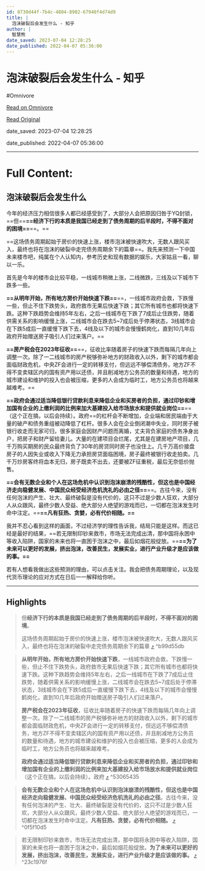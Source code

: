 ```yaml
---
id: 8730d44f-7b4c-4804-8902-67940f4d74d9
title: |
  泡沫破裂后会发生什么 - 知乎
author: |
  智慧熊​
date_saved: 2023-07-04 12:28:25
date_published: 2022-04-07 05:36:00
---
```


# 泡沫破裂后会发生什么 - 知乎
#Omnivore

[Read on Omnivore](https://omnivore.app/me/https-zhuanlan-zhihu-com-p-494619569-18921b8b47a)

[Read Original](https://zhuanlan.zhihu.com/p/494619569)

date_saved: 2023-07-04 12:28:25

date_published: 2022-04-07 05:36:00

--- 

# Full Content: 

## 泡沫破裂后会发生什么

今年的经济压力相信很多人都已经感受到了，大部分人会把原因归咎于YQ封锁，==但==**==经济下行的本质是我国已经走到了债务周期的后半段时，不得不面对的困境==**==。==

==这场债务周期起始于房价的快速上涨，楼市泡沫被快速吹大，无数人跟风买入，最终也将在泡沫的破裂中走完债务周期余下的篇章==。我先来预测一下中国未来楼市吧，纯属在个人认知内，参考历史和现有数据的娱乐，大家姑且一看，聊以一乐。

首先是今年的楼市会比较平稳，一线城市稍微上涨，二线微跌，三线及以下城市下跌多一些。

**==从明年开始，所有地方房价开始快速下跌==**==，一线城市政府会救，下跌慢一些，但止不住下跌势头，政府救市无果后快速下跌；其它所有城市也都将快速下跌。这种下跌趋势会维持5年左右，之后一线城市在下跌了7成后止住跌势，随着供需关系的影响缓慢上涨，二线城市会在跌去5~7成后处于停滞状态，3线城市会在下跌5成后一直缓慢下跌下去，4线及以下的城市会慢慢鹤岗化，直到10几年后政府开始赠送房子吸引人们过来落户。==

**==房产税会在2023年征收==**==，征收比率随着房子的快速下跌而每隔几年向上调整一次。除了一二线城市的房产税够弥补地方的财政收入以外，剩下的城市都会面临财政危机，中央ZF会进行一定的转移支付，但远远不够偿清债务，地方ZF不得不变卖辖区内的国有资产用以还债，并且削减地方公务员的数量和待遇，地方的城市建设和维护的投入也会被压缩，更多的人会成为临时工，地方公务员也将越来越难考。==

**==政府会通过适当降低银行贷款利息来降低企业和买房者的负担，通过印钞和增加国有企业的上缴利润的比例来加大基建投入给市场放水和提供就业岗位==**==（这个正在搞，以后会持续）。政府==的杠杆会不断增加，企业端和居民端由于大量的破产和债务重组被动降低了杠杆。很多人会在企业倒闭潮中失业，同时房子被银行收走而无家可归，很多家庭会因财产问题而离婚，丈夫背负家庭的债务净身出户，把房子和财产留给妻儿。大量的在建项目会烂尾，尤其是在建房地产项目，几千万购买期房的民众最终背负了30年的房贷同时房子也没住上。几千万高价接盘房子的人因失业或收入下降无力承担房贷面临困境，房子最终被银行收走拍卖。几千万炒房客终将血本无归，房子既卖不出去，还要被ZF征重税，最后无奈低价抛售。

**==会有无数企业和个人在这场危机中认识到泡沫崩溃的残酷性，但这也是中国经济走向稳健发展、中国民众经受经济危机洗礼的必由之径==**==。古往今来，没有任何泡沫的产生、壮大、最终破裂是没有代价的，这只不过是少数人狂欢，大部分人从众跟风，最终少数人受益、绝大部分人绝望的游戏而已，一切都在泡沫发生时命中注定。==**==凡有狂热、贪婪，必有代价相随。==**

我并不忍心看到这样的画面，不过经济学的理性告诉我，结局只能是这样。而这已经是最好的结果，==若无限制印钞来救市，市场无法完成出清，那中国将永困中等收入陷阱，国家的未来也将一直困于泡沫之中，最后如烟花般绽放。==**==为了未来可以更好的发展，挤出泡沫，改善民生，发展实业，进行产业升级才是应该做的事。==**

若有人想看我做出这些预测的理由，可以点击关注。我会把债务周期理论，以及现代货币理论的应对方式在日后一一解释给你听。

---

## Highlights

> 但**经济下行的本质是我国已经走到了债务周期的后半段时，不得不面对的困境**。
> 
> 这场债务周期起始于房价的快速上涨，楼市泡沫被快速吹大，无数人跟风买入，最终也将在泡沫的破裂中走完债务周期余下的篇章 [⤴️](https://omnivore.app/me/https-zhuanlan-zhihu-com-p-494619569-18921b8b47a#b99d55db-e442-475c-9a8c-9f1b051f2a73)  ^b99d55db

> **从明年开始，所有地方房价开始快速下跌**，一线城市政府会救，下跌慢一些，但止不住下跌势头，政府救市无果后快速下跌；其它所有城市也都将快速下跌。这种下跌趋势会维持5年左右，之后一线城市在下跌了7成后止住跌势，随着供需关系的影响缓慢上涨，二线城市会在跌去5\~7成后处于停滞状态，3线城市会在下跌5成后一直缓慢下跌下去，4线及以下的城市会慢慢鹤岗化，直到10几年后政府开始赠送房子吸引人们过来落户。
> 
> **房产税会在2023年征收**，征收比率随着房子的快速下跌而每隔几年向上调整一次。除了一二线城市的房产税够弥补地方的财政收入以外，剩下的城市都会面临财政危机，中央ZF会进行一定的转移支付，但远远不够偿清债务，地方ZF不得不变卖辖区内的国有资产用以还债，并且削减地方公务员的数量和待遇，地方的城市建设和维护的投入也会被压缩，更多的人会成为临时工，地方公务员也将越来越难考。
> 
> **政府会通过适当降低银行贷款利息来降低企业和买房者的负担，通过印钞和增加国有企业的上缴利润的比例来加大基建投入给市场放水和提供就业岗位**（这个正在搞，以后会持续）。政府 [⤴️](https://omnivore.app/me/https-zhuanlan-zhihu-com-p-494619569-18921b8b47a#53065435-a8fc-447f-9859-729e59ffbbba)  ^53065435

> **会有无数企业和个人在这场危机中认识到泡沫崩溃的残酷性，但这也是中国经济走向稳健发展、中国民众经受经济危机洗礼的必由之径**。古往今来，没有任何泡沫的产生、壮大、最终破裂是没有代价的，这只不过是少数人狂欢，大部分人从众跟风，最终少数人受益、绝大部分人绝望的游戏而已，一切都在泡沫发生时命中注定。**凡有狂热、贪婪，必有代价相随。** [⤴️](https://omnivore.app/me/https-zhuanlan-zhihu-com-p-494619569-18921b8b47a#0f5f10d5-4c53-4e66-bc63-4352c3e2d437)  ^0f5f10d5

> 若无限制印钞来救市，市场无法完成出清，那中国将永困中等收入陷阱，国家的未来也将一直困于泡沫之中，最后如烟花般绽放。**为了未来可以更好的发展，挤出泡沫，改善民生，发展实业，进行产业升级才是应该做的事。** [⤴️](https://omnivore.app/me/https-zhuanlan-zhihu-com-p-494619569-18921b8b47a#23c1976f-a6bc-44e7-9eea-237ae00c8628)  ^23c1976f

